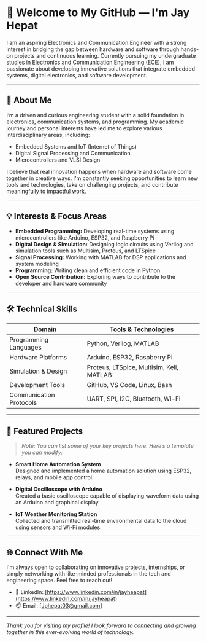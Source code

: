 # 👋 Welcome to My GitHub — I'm Jay Hepat

I am an aspiring Electronics and Communication Engineer with a strong interest in bridging the gap between hardware and software through hands-on projects and continuous learning. Currently pursuing my undergraduate studies in Electronics and Communication Engineering (ECE), I am passionate about developing innovative solutions that integrate embedded systems, digital electronics, and software development.

---

## 🎯 About Me

I’m a driven and curious engineering student with a solid foundation in electronics, communication systems, and programming. My academic journey and personal interests have led me to explore various interdisciplinary areas, including:

- Embedded Systems and IoT (Internet of Things)
- Digital Signal Processing and Communication
- Microcontrollers and VLSI Design

I believe that real innovation happens when hardware and software come together in creative ways. I'm constantly seeking opportunities to learn new tools and technologies, take on challenging projects, and contribute meaningfully to impactful work.

---

## 💡 Interests & Focus Areas

- **Embedded Programming:** Developing real-time systems using microcontrollers like Arduino, ESP32, and Raspberry Pi
- **Digital Design & Simulation:** Designing logic circuits using Verilog and simulation tools such as Multisim, Proteus, and LTSpice
- **Signal Processing:** Working with MATLAB for DSP applications and system modeling
- **Programming:** Writing clean and efficient code in Python 
- **Open Source Contribution:** Exploring ways to contribute to the developer and hardware community

---

## 🛠 Technical Skills

| Domain                  | Tools & Technologies                                     |
|------------------------|----------------------------------------------------------|
| Programming Languages  | Python, Verilog, MATLAB                          |
| Hardware Platforms     | Arduino, ESP32, Raspberry Pi                             |
| Simulation & Design    | Proteus, LTSpice, Multisim, Keil, MATLAB                 |
| Development Tools      | GitHub, VS Code, Linux, Bash                        |
| Communication Protocols| UART, SPI, I2C, Bluetooth, Wi-Fi                         |

---

## 📁 Featured Projects

> _Note: You can list some of your key projects here. Here’s a template you can modify:_

- **Smart Home Automation System**  
  Designed and implemented a home automation solution using ESP32, relays, and mobile app control.
  
- **Digital Oscilloscope with Arduino**  
  Created a basic oscilloscope capable of displaying waveform data using an Arduino and graphical display.

- **IoT Weather Monitoring Station**  
  Collected and transmitted real-time environmental data to the cloud using sensors and Wi-Fi modules.

---

## 🌐 Connect With Me

I'm always open to collaborating on innovative projects, internships, or simply networking with like-minded professionals in the tech and engineering space. Feel free to reach out!

- 🔗 LinkedIn: [https://www.linkedin.com/in/jayheapat](https://www.linkedin.com/in/jayheapat)
- 📫 Email: [Jphepat03@gmail.com]

---

_Thank you for visiting my profile! I look forward to connecting and growing together in this ever-evolving world of technology._

